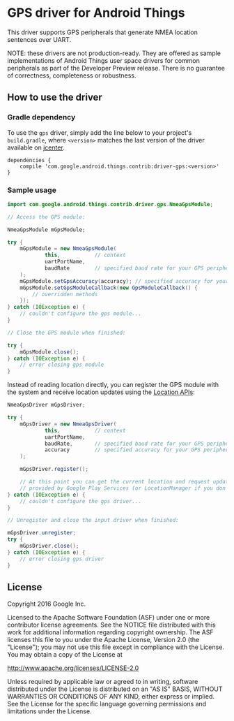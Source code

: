 GPS driver for Android Things
=================================

This driver supports GPS peripherals that generate NMEA location sentences over UART.

NOTE: these drivers are not production-ready. They are offered as sample
implementations of Android Things user space drivers for common peripherals
as part of the Developer Preview release. There is no guarantee
of correctness, completeness or robustness.

How to use the driver
---------------------

### Gradle dependency

To use the `gps` driver, simply add the line below to your project's `build.gradle`,
where `<version>` matches the last version of the driver available on [jcenter][jcenter].

```
dependencies {
    compile 'com.google.android.things.contrib:driver-gps:<version>'
}
```

### Sample usage

```java
import com.google.android.things.contrib.driver.gps.NmeaGpsModule;

// Access the GPS module:

NmeaGpsModule mGpsModule;

try {
    mGpsModule = new NmeaGpsModule(
            this,           // context
            uartPortName,
            baudRate        // specified baud rate for your GPS peripheral
    );
    mGpsModule.setGpsAccuracy(accuracy); // specified accuracy for your GPS peripheral
    mGpsModule.setGpsModuleCallback(new GpsModuleCallback() {
        // overridden methods
    });
} catch (IOException e) {
    // couldn't configure the gps module...
}

// Close the GPS module when finished:

try {
    mGpsModule.close();
} catch (IOException e) {
    // error closing gps module
}
```

Instead of reading location directly, you can register the GPS module with the system and receive
location updates using the [Location APIs][location]:
```java
NmeaGpsDriver mGpsDriver;

try {
    mGpsDriver = new NmeaGpsDriver(
            this,           // context
            uartPortName,
            baudRate,       // specified baud rate for your GPS peripheral
            accuracy        // specified accuracy for your GPS peripheral
    );

    mGpsDriver.register();

    // At this point you can get the current location and request updates using the location APIs
    // provided by Google Play Services (or LocationManager if you don't have Play Services).
} catch (IOException e) {
    // couldn't configure the gps driver...
}

// Unregister and close the input driver when finished:

mGpsDriver.unregister;
try {
    mGpsDriver.close();
} catch (IOException e) {
    // error closing gps driver
}
```

License
-------

Copyright 2016 Google Inc.

Licensed to the Apache Software Foundation (ASF) under one or more contributor
license agreements.  See the NOTICE file distributed with this work for
additional information regarding copyright ownership.  The ASF licenses this
file to you under the Apache License, Version 2.0 (the "License"); you may not
use this file except in compliance with the License.  You may obtain a copy of
the License at

  http://www.apache.org/licenses/LICENSE-2.0

Unless required by applicable law or agreed to in writing, software
distributed under the License is distributed on an "AS IS" BASIS, WITHOUT
WARRANTIES OR CONDITIONS OF ANY KIND, either express or implied.  See the
License for the specific language governing permissions and limitations under
the License.

[jcenter]: https://bintray.com/google/androidthings/contrib-driver-gps/_latestVersion
[location]: https://developer.android.com/training/location/index.html
